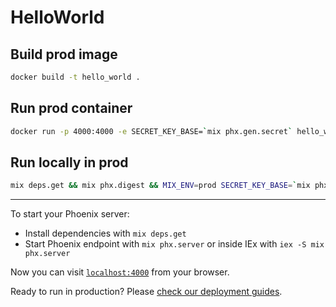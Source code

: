 # HelloWorld

## Build prod image

```bash
docker build -t hello_world .
```

## Run prod container

```bash
docker run -p 4000:4000 -e SECRET_KEY_BASE=`mix phx.gen.secret` hello_world
```

## Run locally in prod

```bash
mix deps.get && mix phx.digest && MIX_ENV=prod SECRET_KEY_BASE=`mix phx.gen.secret` mix phx.server
```

---

To start your Phoenix server:

- Install dependencies with `mix deps.get`
- Start Phoenix endpoint with `mix phx.server` or inside IEx with `iex -S mix phx.server`

Now you can visit [`localhost:4000`](http://localhost:4000) from your browser.

Ready to run in production? Please [check our deployment guides](https://hexdocs.pm/phoenix/deployment.html).
